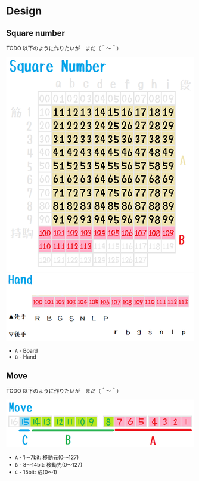 # Design

## Square number

TODO 以下のように作りたいが　まだ（＾～＾）  

![20210627shogi34a2.png](./img/20210627shogi34a2.png)  
![20210627shogi35.png](./img/20210627shogi35.png)  

* `A` - Board
* `B` - Hand

## Move

TODO 以下のように作りたいが　まだ（＾～＾）  

![20210627shogi33a1.png](./img/20210627shogi33a1.png)  

* `A` - 1～7bit: 移動元(0～127)
* `B` - 8～14bit: 移動先(0～127)
* `C` - 15bit: 成(0～1)
